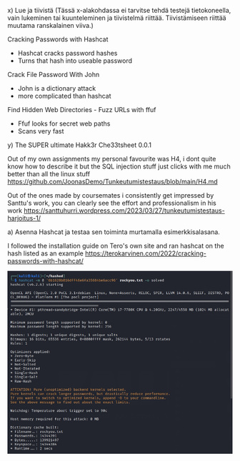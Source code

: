 
x) Lue ja tiivistä (Tässä x-alakohdassa ei tarvitse tehdä testejä tietokoneella, vain lukeminen tai kuunteleminen ja tiivistelmä riittää. Tiivistämiseen riittää muutama ranskalainen viiva.)

Cracking Passwords with Hashcat

- Hashcat cracks password hashes 
- Turns that hash into useable password


Crack File Password With John

- John is a dictionary attack 
- more complicated than hashcat


Find Hidden Web Directories - Fuzz URLs with ffuf
 
 - Ffuf looks for secret web paths
 - Scans very fast


y) The SUPER ultimate Hakk3r Che33tsheet 0.0.1

Out of my own assignments my personal favourite was H4, i dont quite know how to describe it but the SQL injection stuff just clicks with me much better than all the linux stuff
https://github.com/JoonasDemo/Tunkeutumistestaus/blob/main/H4.md

Out of the ones made by coursemates i consistently get impressed by Santtu's work, you can clearly see the effort and professionalism in his work
https://santtuhurri.wordpress.com/2023/03/27/tunkeutumistestaus-harjoitus-1/


a) Asenna Hashcat ja testaa sen toiminta murtamalla esimerkkisalasana.

I followed the installation guide on Tero's own site and ran hashcat on the hash listed as an example
https://terokarvinen.com/2022/cracking-passwords-with-hashcat/


![image](https://github.com/JoonasDemo/Tunkeutumistestaus/blob/main/hashcat1.jpg)

